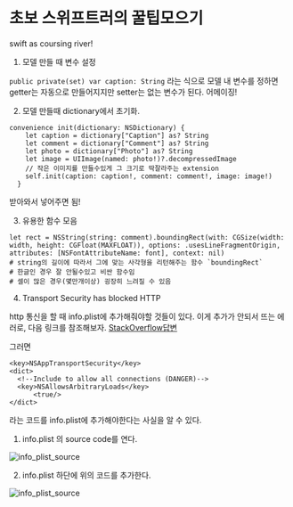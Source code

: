 # 초보 스위프트러의 꿀팁모으기
swift as coursing river!


1. 모델 만들 때 변수 설정

`public private(set) var caption: String` 라는 식으로 모델 내 변수를 정하면 getter는 자동으로 만들어지지만 setter는 없는 변수가 된다. 어메이징!

2. 모델 만들때 dictionary에서 초기화.
```
convenience init(dictionary: NSDictionary) {
    let caption = dictionary["Caption"] as? String
    let comment = dictionary["Comment"] as? String
    let photo = dictionary["Photo"] as? String
    let image = UIImage(named: photo!)?.decompressedImage
    // 작은 이미지를 만들수있게 그 크기로 딱잘라주는 extension
    self.init(caption: caption!, comment: comment!, image: image!)
  }
```
받아와서 넣어주면 됨!


3. 유용한 함수 모음


```
let rect = NSString(string: comment).boundingRect(with: CGSize(width: width, height: CGFloat(MAXFLOAT)), options: .usesLineFragmentOrigin, attributes: [NSFontAttributeName: font], context: nil)
# string의 길이에 따라서 그에 맞는 사각형을 리턴해주는 함수 `boundingRect`
# 한글인 경우 잘 안될수있고 비싼 함수임
# 셀이 많은 경우(몇만개이상) 굉장히 느려질 수 있음

```


4. Transport Security has blocked HTTP

http 통신을 할 때 info.plist에 추가해줘야할 것들이 있다.
이게 추가가 안되서 뜨는 에러로,
다음 링크를 참조해보자.
[StackOverflow답변](https://stackoverflow.com/questions/31254725/transport-security-has-blocked-a-cleartext-http)

그러면
```
<key>NSAppTransportSecurity</key>
<dict>
  <!--Include to allow all connections (DANGER)-->
  <key>NSAllowsArbitraryLoads</key>
      <true/>
</dict>
```

라는 코드를 info.plist에 추가해야한다는 사실을 알 수 있다.

1. info.plist 의 source code를 연다.

![info_plist_source](.screentshots/screenshot_plist.png)


2. info.plist 하단에 위의 코드를 추가한다.

![info_plist_source](.screentshots/screenshot_plist2.png)
